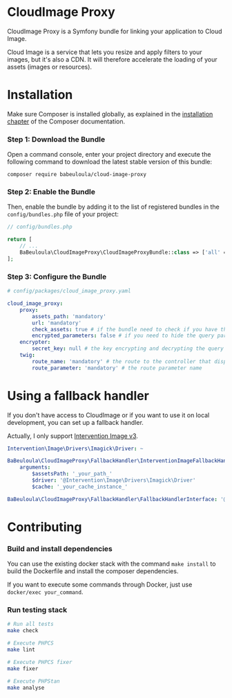 # CloudImage Proxy

CloudImage Proxy is a Symfony bundle for linking your application to Cloud Image.

Cloud Image is a service that lets you resize and apply filters to your images, but it's also a CDN. It will therefore accelerate the loading of your assets (images or resources).

Installation
============

Make sure Composer is installed globally, as explained in the
[installation chapter](https://getcomposer.org/doc/00-intro.md)
of the Composer documentation.

### Step 1: Download the Bundle

Open a command console, enter your project directory and execute the
following command to download the latest stable version of this bundle:

```console
composer require babeuloula/cloud-image-proxy
```

### Step 2: Enable the Bundle

Then, enable the bundle by adding it to the list of registered bundles
in the `config/bundles.php` file of your project:

```php
// config/bundles.php

return [
    // ...
    BaBeuloula\CloudImageProxy\CloudImageProxyBundle::class => ['all' => true],
];
```

### Step 3: Configure the Bundle

```yaml
# config/packages/cloud_image_proxy.yaml

cloud_image_proxy:
    proxy:
        assets_path: 'mandatory'
        url: 'mandatory'
        check_assets: true # if the bundle need to check if you have the file on the server before fetch from CloudImage
        encrypted_parameters: false # if you need to hide the query parameters on your application
    encrypter:
        secret_key: null # the key encrypting and decrypting the query parameters (required if proxy.encrypted_parameters is true)
    twig:
        route_name: 'mandatory' # the route to the controller that displays the assets
        route_parameter: 'mandatory' # the route parameter name
```

Using a fallback handler
========================

If you don't have access to CloudImage or if you want to use it on local development, you can set up a fallback handler.

Actually, I only support [Intervention Image v3](https://image.intervention.io/v3).

```yaml
Intervention\Image\Drivers\Imagick\Driver: ~

BaBeuloula\CloudImageProxy\FallbackHandler\InterventionImageFallbackHandler:
    arguments:
        $assetsPath: '_your_path_'
        $driver: '@Intervention\Image\Drivers\Imagick\Driver'
        $cache: '_your_cache_instance_'

BaBeuloula\CloudImageProxy\FallbackHandler\FallbackHandlerInterface: '@BaBeuloula\CloudImageProxy\FallbackHandler\InterventionImageFallbackHandler'
```

Contributing
============

### Build and install dependencies

You can use the existing docker stack with the command `make install` to build the Dockerfile and install the composer
dependencies.

If you want to execute some commands through Docker, just use `docker/exec your_command`.

### Run testing stack

```bash
# Run all tests
make check

# Execute PHPCS
make lint

# Execute PHPCS fixer
make fixer

# Execute PHPStan
make analyse
```

